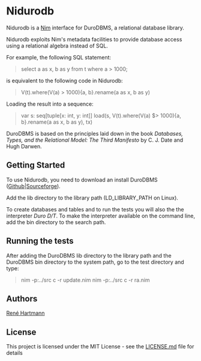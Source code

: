 # Nidurodb

Nidurodb is a [Nim](https://nim-lang.org/) interface for DuroDBMS, a relational database library.

Nidurodb exploits Nim's metadata facilities to provide database access using a relational algebra instead of SQL.

For example, the following SQL statement:

> select a as x, b as y
> from t
> where a > 1000;

is equivalent to the following code in Nidurodb:

> V(t).where(V(a) > 1000){a, b}.rename(a as x, b as y)

Loading the result into a sequence:

> var
>   s: seq[tuple[x: int, y: int]]
> load(s, V(t).where(V(a) $> 1000){a, b}.rename(a as x, b as y), tx)

DuroDBMS is based on the principles laid down in the book *Databases, Types, and the Relational Model: The Third Manifesto* by C. J. Date and Hugh Darwen.

## Getting Started

To use Nidurodb, you need to download an install DuroDBMS ([Github](https://github.com/rehartmann/durodbms)|[Sourceforge](https://duro.sourceforge.net/)).

Add the lib directory to the library path (LD_LIBRARY_PATH on Linux).

To create databases and tables and to run the tests you will also the the interpreter *Duro D/T*. To make the interpreter available on the command line, add the bin directory to the search path.

## Running the tests

After adding the DuroDBMS lib directory to the library path and the DuroDBMS bin directory to the system path, go to the test directory and type:

> nim -p:../src c -r update.nim
> nim -p:../src c -r ra.nim

## Authors

[René Hartmann](https://github.com/rehartmann)

## License

This project is licensed under the MIT License - see the [LICENSE.md](LICENSE.md) file for details
